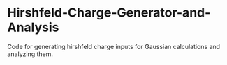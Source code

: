 # Hirshfeld-Charge-Generator-and-Analysis
Code for generating hirshfeld charge inputs for Gaussian calculations and analyzing them. 
